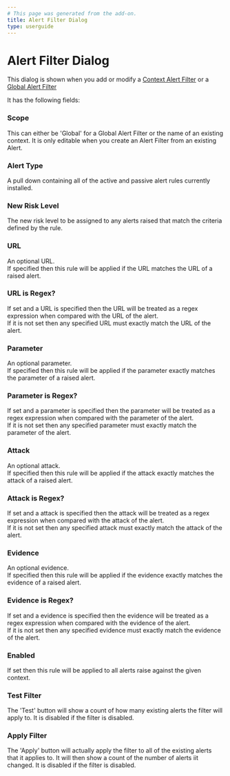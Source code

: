 ```yaml
---
# This page was generated from the add-on.
title: Alert Filter Dialog
type: userguide
---
```


# Alert Filter Dialog

This dialog is shown when you add or modify a
[Context Alert Filter](/docs/desktop/addons/alert-filters/contextalertfilter/)
or a [Global Alert Filter](/docs/desktop/addons/alert-filters/globalalertfilter/)

It has the following fields:

### Scope

This can either be 'Global' for a Global Alert Filter or the name of an existing context. It is only editable when you create an Alert Filter from an existing Alert.

### Alert Type

A pull down containing all of the active and passive alert rules currently installed.

### New Risk Level

The new risk level to be assigned to any alerts raised that match the criteria defined by the rule.

### URL

An optional URL.  
If specified then this rule will be applied if the URL matches the URL of a raised alert.  

### URL is Regex?

If set and a URL is specified then the URL will be treated as a regex expression when compared with the URL of the alert.  
If it is not set then any specified URL must exactly match the URL of the alert.

### Parameter

An optional parameter.  
If specified then this rule will be applied if the parameter exactly matches the parameter of a raised alert.  

### Parameter is Regex?

If set and a parameter is specified then the parameter will be treated as a regex expression when compared with the parameter of the alert.  
If it is not set then any specified parameter must exactly match the parameter of the alert.

### Attack

An optional attack.  
If specified then this rule will be applied if the attack exactly matches the attack of a raised alert.  

### Attack is Regex?

If set and a attack is specified then the attack will be treated as a regex expression when compared with the attack of the alert.  
If it is not set then any specified attack must exactly match the attack of the alert.

### Evidence

An optional evidence.  
If specified then this rule will be applied if the evidence exactly matches the evidence of a raised alert.  

### Evidence is Regex?

If set and a evidence is specified then the evidence will be treated as a regex expression when compared with the evidence of the alert.  
If it is not set then any specified evidence must exactly match the evidence of the alert.

### Enabled

If set then this rule will be applied to all alerts raise against the given context.

### Test Filter

The 'Test' button will show a count of how many existing alerts the filter will apply to. It is disabled if the filter is disabled.

### Apply Filter

The 'Apply' button will actually apply the filter to all of the existing alerts that it applies to. It will then show a count of the number of alerts iit changed. It is disabled if the filter is disabled.
